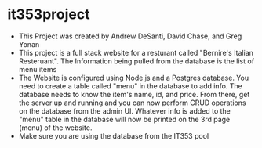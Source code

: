 # it353project

- This Project was created by Andrew DeSanti, David Chase, and Greg Yonan
- This project is a full stack website for a resturant called "Bernire's Italian Resteruant". The Information being pulled from the database is the list of menu items
- The Website is configured using Node.js and a Postgres database. You need to create a table called "menu" in the database to add info. The database needs to know the item's name, id, and price. From there, get the server up and running and you can now perform CRUD operations on the database from the admin UI. Whatever info is added to the "menu" table in the database will now be printed on the 3rd page (menu) of the website. 
- Make sure you are using the database from the IT353 pool
